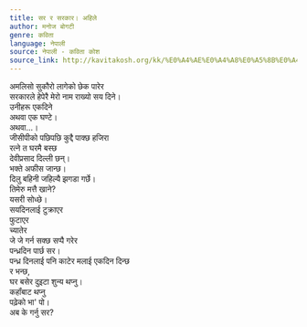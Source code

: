 ```yaml
---
title: सर र सरकार। अहिले
author: मनोज बोगटी
genre: कविता
language: नेपाली
source: नेपाली - कविता कोश
source_link: http://kavitakosh.org/kk/%E0%A4%AE%E0%A4%A8%E0%A5%8B%E0%A4%9C_%E0%A4%AC%E0%A5%8B%E0%A4%97%E0%A4%9F%E0%A5%80
---
```


अमलिसो सुकौरो लागेको छेक पारेर  
सरकारले हेपेरै मेरो नाम राख्यो सय दिने।  
उनीहरू एकदिने  
अथवा एक घण्टे।  
अथवा...।  
जीसीपीको पछिपछि कुद्दै पाक्छ हजिरा  
रत्ने त घरमै बस्छ  
देवीप्रसाद दिल्ली छन्‌।  
भक्ते अफीस जान्छ।  
दिलु बहिनी जहिल्यै झगडा गर्छे।  
तिमेरु मत्तै खाने?  
यसरी सोध्छे।  
सयदिनलाई टुक्राएर  
फुटाएर  
च्यातेर  
जे जे गर्न सक्छ सप्पै गरेर  
पन्ध्रदिन पार्छ सर।  
पन्ध्र दिनलाई पनि काटेर मलाई एकदिन दिन्छ  
र भन्छ,  
घर बसेर दुइटा शुन्य थप्नु।  
कहॉंबाट थप्नु  
पढ़ेको भा' पो।  
अब के गर्नु सर?
